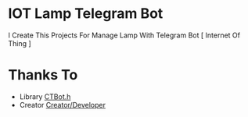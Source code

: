 # IOT Lamp Telegram Bot
I Create This Projects For Manage Lamp With Telegram Bot [ Internet Of Thing ]
# Thanks To
- Library [CTBot.h](https://github.com/shurillu/CTBot)
- Creator [Creator/Developer](https://github.com/hdiiofficial)
